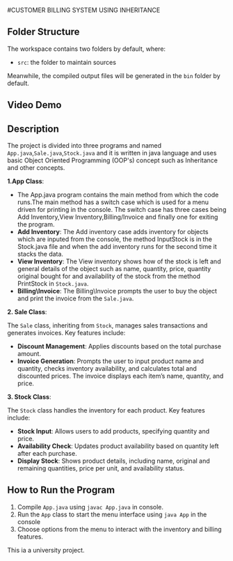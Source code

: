 #CUSTOMER BILLING SYSTEM USING INHERITANCE

## Folder Structure

The workspace contains two folders by default, where:

- `src`: the folder to maintain sources

Meanwhile, the compiled output files will be generated in the `bin` folder by default.

## Video Demo

## Description

The project is divided into three programs and named `App.java`,`Sale.java`,`Stock.java` and it is written in java language and uses basic Object Oriented Programming (OOP's) concept such as Inheritance and other concepts.

**1.App Class**:

  - The App.java program contains the main method from which the code runs.The main method has a switch case which is used for a menu driven for printing in the console. The switch case has three cases being Add Inventory,View Inventory,Billing/Invoice and finally one for exiting the program.
  - **Add Inventory**: The Add inventory case adds inventory for objects which are inputed from the console, the method InputStock is in the Stock.java file and when the add inventory runs for the second time it stacks the data.
  - **View Inventory**: The View inventory shows how of the stock is left and general details of the object such as name, quantity, price, quantity original bought for and availability of the stock from the method PrintStock in `Stock.java`.
  - **Billing\Invoice**: The Billing\Invoice prompts the user to buy the object and print the invoice from the `Sale.java`.

**2. Sale Class**:

The `Sale` class, inheriting from `Stock`, manages sales transactions and generates invoices. Key features include:
   - **Discount Management**: Applies discounts based on the total purchase amount.
   - **Invoice Generation**: Prompts the user to input product name and quantity, checks inventory availability, and calculates total and discounted prices. The invoice displays each item’s name, quantity, and price.

**3. Stock Class**:

The `Stock` class handles the inventory for each product. Key features include:
   - **Stock Input**: Allows users to add products, specifying quantity and price.
   - **Availability Check**: Updates product availability based on quantity left after each purchase.
   - **Display Stock**: Shows product details, including name, original and remaining quantities, price per unit, and availability status.

## How to Run the Program
1. Compile `App.java` using `javac App.java` in console.
2. Run the `App` class to start the menu interface using `java App` in the console
3. Choose options from the menu to interact with the inventory and billing features.

This ia a university project.
